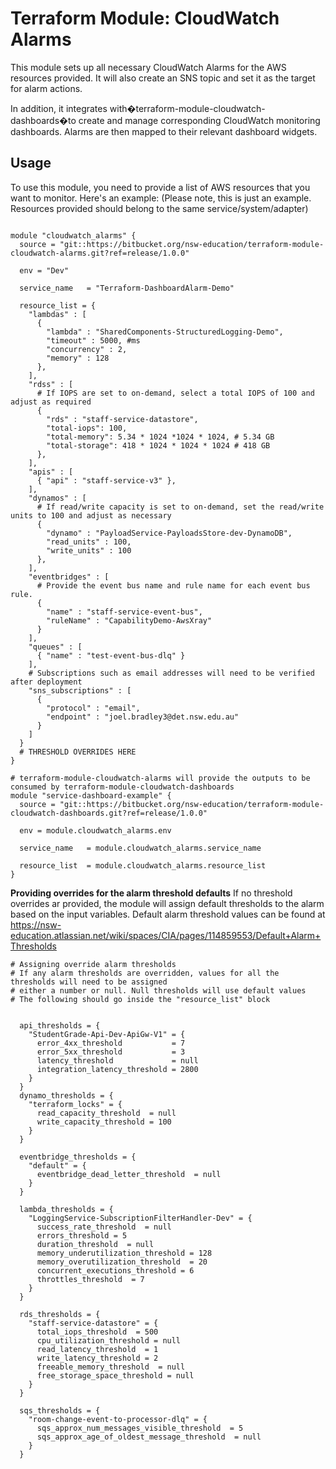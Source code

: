 # Terraform Module: CloudWatch Alarms

This module sets up all necessary CloudWatch Alarms for the AWS resources provided. It will also create an SNS topic and set it as the target for alarm actions.

In addition, it integrates with�terraform-module-cloudwatch-dashboards�to create and manage corresponding CloudWatch monitoring dashboards. Alarms are then mapped to their relevant dashboard widgets.
## Usage

To use this module, you need to provide a list of AWS resources that you want to monitor. Here's an example:
(Please note, this is just an example. Resources provided should belong to the same service/system/adapter)

```hcl

module "cloudwatch_alarms" {
  source = "git::https://bitbucket.org/nsw-education/terraform-module-cloudwatch-alarms.git?ref=release/1.0.0"

  env = "Dev"

  service_name   = "Terraform-DashboardAlarm-Demo"
  
  resource_list = {
    "lambdas" : [
      {
        "lambda" : "SharedComponents-StructuredLogging-Demo",
        "timeout" : 5000, #ms
        "concurrency" : 2,
        "memory" : 128
      },
    ],
    "rdss" : [
      # If IOPS are set to on-demand, select a total IOPS of 100 and adjust as required
      {
        "rds" : "staff-service-datastore",
        "total-iops": 100,
        "total-memory": 5.34 * 1024 *1024 * 1024, # 5.34 GB
        "total-storage": 418 * 1024 * 1024 * 1024 # 418 GB 
      },
    ],
    "apis" : [
      { "api" : "staff-service-v3" },
    ],
    "dynamos" : [
      # If read/write capacity is set to on-demand, set the read/write units to 100 and adjust as necessary
      {
        "dynamo" : "PayloadService-PayloadsStore-dev-DynamoDB",
        "read_units" : 100,
        "write_units" : 100
      },
    ],
    "eventbridges" : [
      # Provide the event bus name and rule name for each event bus rule. 
      {
        "name" : "staff-service-event-bus", 
        "ruleName" : "CapabilityDemo-AwsXray"
      }
    ],
    "queues" : [
      { "name" : "test-event-bus-dlq" }
    ],
    # Subscriptions such as email addresses will need to be verified after deployment
    "sns_subscriptions" : [
      {
        "protocol" : "email",
        "endpoint" : "joel.bradley3@det.nsw.edu.au"
      }
    ]
  }
  # THRESHOLD OVERRIDES HERE
}

# terraform-module-cloudwatch-alarms will provide the outputs to be consumed by terraform-module-cloudwatch-dashboards
module "service-dashboard-example" {
  source = "git::https://bitbucket.org/nsw-education/terraform-module-cloudwatch-dashboards.git?ref=release/1.0.0"

  env = module.cloudwatch_alarms.env

  service_name   = module.cloudwatch_alarms.service_name
  
  resource_list  = module.cloudwatch_alarms.resource_list
}

```

**Providing overrides for the alarm threshold defaults**
If no threshold overrides ar provided, the module will assign default thresholds to the alarm based on the input variables.
Default alarm threshold values can be found at https://nsw-education.atlassian.net/wiki/spaces/CIA/pages/114859553/Default+Alarm+Thresholds

```hcl
# Assigning override alarm thresholds
# If any alarm thresholds are overridden, values for all the thresholds will need to be assigned
# either a number or null. Null thresholds will use default values
# The following should go inside the "resource_list" block

  
  api_thresholds = {
    "StudentGrade-Api-Dev-ApiGw-V1" = {
      error_4xx_threshold           = 7
      error_5xx_threshold           = 3
      latency_threshold             = null
      integration_latency_threshold = 2800
    }
  }
  dynamo_thresholds = {
    "terraform_locks" = {
      read_capacity_threshold  = null
      write_capacity_threshold = 100
    }
  }

  eventbridge_thresholds = {
    "default" = {
      eventbridge_dead_letter_threshold  = null
    }
  }

  lambda_thresholds = {
    "LoggingService-SubscriptionFilterHandler-Dev" = {
      success_rate_threshold  = null
      errors_threshold = 5
      duration_threshold  = null
      memory_underutilization_threshold = 128
      memory_overutilization_threshold  = 20
      concurrent_executions_threshold = 6
      throttles_threshold  = 7
    }
  }

  rds_thresholds = {
    "staff-service-datastore" = {
      total_iops_threshold  = 500
      cpu_utilization_threshold = null
      read_latency_threshold  = 1
      write_latency_threshold = 2
      freeable_memory_threshold  = null
      free_storage_space_threshold = null
    }
  }

  sqs_thresholds = {
    "room-change-event-to-processor-dlq" = {
      sqs_approx_num_messages_visible_threshold  = 5
      sqs_approx_age_of_oldest_message_threshold  = null
    }
  }
```